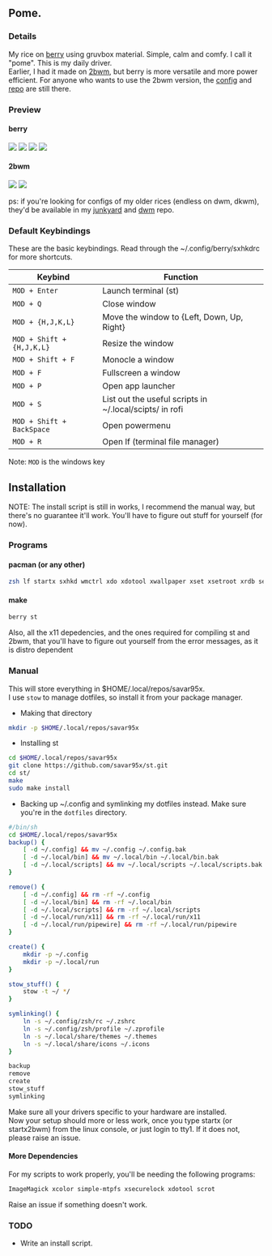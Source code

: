 ## Pome.
### Details
My rice on [berry](https://berrywm.org) using gruvbox material. Simple, calm and comfy. I call it "pome". This is my daily driver.  
Earlier, I had it made on [2bwm](), but berry is more versatile and more power efficient. For anyone who wants to use the 2bwm version, the [config]() and [repo]() are still there.  
### Preview
#### berry
<img src=.assets/pome/newroice1.png />
<img src=.assets/pome/newroice2.png />
<img src=.assets/pome/newroice3.png />
<img src=.assets/pome/newroice4.png />

#### 2bwm
<img src=.assets/pome/new3.png />
<img src=.assets/pome/old.png />

ps:
if you're looking for configs of my older rices (endless on dwm, dkwm), they'd be available in my [junkyard](https://github.com/savar95x/junkyard) and [dwm](https://github.com/savar95x/dwm) repo.

### Default Keybindings

These are the basic keybindings. Read through the ~/.config/berry/sxhkdrc for more shortcuts.

|        Keybind                    |                 Function                                     |
| --------------------------------- | ------------------------------------------------------------ |
| `MOD + Enter`                     | Launch terminal (st)                                  |
| `MOD + Q`                         | Close window                                                 |
| `MOD + {H,J,K,L}`                 | Move the window to {Left, Down, Up, Right}                   |
| `MOD + Shift + {H,J,K,L}`         | Resize the window                                            |
| `MOD + Shift + F`                 | Monocle a window                                            |
| `MOD + F`                         | Fullscreen a window                                          |
| `MOD + P`                         | Open app launcher                                            |
| `MOD + S`                         | List out the useful scripts in ~/.local/scipts/ in rofi      |
| `MOD + Shift + BackSpace`         | Open powermenu                                               |
| `MOD + R`                         | Open lf (terminal file manager)                              |

Note: `MOD` is the windows key

## Installation

NOTE: The install script is still in works, I recommend the manual way, but there's no guarantee it'll work. You'll have to figure out stuff for yourself (for now).  

### Programs
#### pacman (or any other)
```bash
zsh lf startx sxhkd wmctrl xdo xdotool xwallpaper xset xsetroot xrdb setkbmap pipewire wireplumber mpd dunst ncmpcpp picom xbanish redshift polybar rofi brave-bin mpv
```
#### make
```bash
berry st
```
Also, all the x11 depedencies, and the ones required for compiling st and 2bwm, that you'll have to figure out yourself from the error messages, as it is distro dependent

### Manual
This will store everything in $HOME/.local/repos/savar95x.  
I use `stow` to manage dotfiles, so install it from your package manager.  

- Making that directory
```bash
mkdir -p $HOME/.local/repos/savar95x
```

- Installing st
```bash
cd $HOME/.local/repos/savar95x
git clone https://github.com/savar95x/st.git
cd st/
make
sudo make install
```

- Backing up ~/.config and symlinking my dotfiles instead. Make sure you're in the `dotfiles` directory.  
```bash
#/bin/sh
cd $HOME/.local/repos/savar95x
backup() {
	[ -d ~/.config] && mv ~/.config ~/.config.bak
	[ -d ~/.local/bin] && mv ~/.local/bin ~/.local/bin.bak
	[ -d ~/.local/scripts] && mv ~/.local/scripts ~/.local/scripts.bak
}

remove() {
	[ -d ~/.config] && rm -rf ~/.config
	[ -d ~/.local/bin] && rm -rf ~/.local/bin
	[ -d ~/.local/scripts] && rm -rf ~/.local/scripts
	[ -d ~/.local/run/x11] && rm -rf ~/.local/run/x11
	[ -d ~/.local/run/pipewire] && rm -rf ~/.local/run/pipewire
}

create() {
	mkdir -p ~/.config
	mkdir -p ~/.local/run
}

stow_stuff() {
	stow -t ~/ */
}

symlinking() {
	ln -s ~/.config/zsh/rc ~/.zshrc
	ln -s ~/.config/zsh/profile ~/.zprofile
	ln -s ~/.local/share/themes ~/.themes
	ln -s ~/.local/share/icons ~/.icons
}

backup
remove
create
stow_stuff
symlinking
```

Make sure all your drivers specific to your hardware are installed.   
Now your setup should more or less work, once you type startx (or startx2bwm) from the linux console, or just login to tty1. If it does not, please raise an issue.

#### More Dependencies
For my scripts to work properly, you'll be needing the following programs:
```bash
ImageMagick xcolor simple-mtpfs xsecurelock xdotool scrot
```
Raise an issue if something doesn't work.  

### TODO
- Write an install script.

<!--
### Thanks
- voldemort(pentest2k) from discord or [KT-Chovy](https://reddit.com/u/KT-Chovy) for bearing every small improvement I made with the rice
- [Elkowar](https://github.com/elkowar/) for making me believe gruvbox can be aesthetic as well
- [adi1090x](https://github.com/adi1090x/) for his rofi configs
-->
